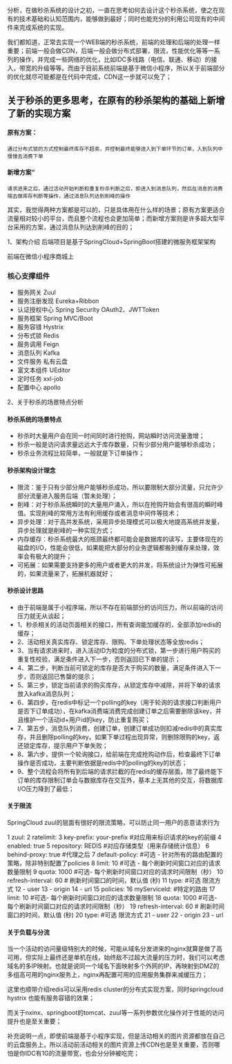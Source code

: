分析，在做秒杀系统的设计之初，一直在思考如何去设计这个秒杀系统，使之在现有的技术基础和认知范围内，能够做到最好；同时也能充分的利用公司现有的中间件来完成系统的实现。

我们都知道，正常去实现一个WEB端的秒杀系统，前端的处理和后端的处理一样重要；前端一般会做CDN，后端一般会做分布式部署，限流，性能优化等等一系列的操作，并完成一些网络的优化，比如IDC多线路（电信、联通、移动）的接入，带宽的升级等等。而由于目前系统前端是基于微信小程序，所以关于前端部分的优化就尽可能都是在代码中完成，CDN这一步就可以免了；

## 关于秒杀的更多思考，在原有的秒杀架构的基础上新增了新的实现方案
#### 原有方案：
    通过分布式锁的方式控制最终库存不超卖，并控制最终能够进入到下单环节的订单，入到队列中慢慢去消费下单
#### 新增方案“
    请求进来之后，通过活动开始判断和重复秒杀判断之后，即进入到消息队列，然后在消息的消费端去做库存判断等操作，通过消息队列达到削峰的操作
    
  其实，我觉得两种方案都是可以的，只是具体用在什么样的场景；原有方案更适合流量相对较小的平台，而且整个流程也会更加简单；而新增方案则是许多超大型平台采用的方案，通过消息队列达到削峰的目的；

1、架构介绍
后端项目是基于SpringCloud+SpringBoot搭建的微服务框架架构

前端在微信小程序商城上

### 核心支撑组件
- 服务网关 Zuul
- 服务注册发现 Eureka+Ribbon
- 认证授权中心 Spring Security OAuth2、JWTToken
- 服务框架 Spring MVC/Boot
- 服务容错 Hystrix
- 分布式锁 Redis
- 服务调用 Feign
- 消息队列 Kafka
- 文件服务 私有云盘
- 富文本组件 UEditor
- 定时任务 xxl-job
- 配置中心 apollo

2、关于秒杀的场景特点分析
#### 秒杀系统的场景特点
- 秒杀时大量用户会在同一时间同时进行抢购，网站瞬时访问流量激增；
- 秒杀一般是访问请求量远远大于库存数量，只有少部分用户能够秒杀成功；
- 秒杀业务流程比较简单，一般就是下订单操作；

 

#### 秒杀架构设计理念
- 限流：鉴于只有少部分用户能够秒杀成功，所以要限制大部分流量，只允许少部分流量进入服务后端（暂未处理）；
- 削峰：对于秒杀系统瞬时的大量用户涌入，所以在抢购开始会有很高的瞬时峰值。实现削峰的常用方法有利用缓存或者消息中间件等技术；
- 异步处理：对于高并发系统，采用异步处理模式可以极大地提高系统并发量，异步处理就是削峰的一种实现方式；
- 内存缓存：秒杀系统最大的瓶颈最终都可能会是数据库的读写，主要体现在的磁盘的I/O，性能会很低，如果能把大部分的业务逻辑都搬到缓存来处理，效率会有极大的提升；
- 可拓展：如果需要支持更多的用户或者更大的并发，将系统设计为弹性可拓展的，如果流量来了，拓展机器就好；

 

#### 秒杀设计思路
- 由于前端是属于小程序端，所以不存在前端部分的访问压力，所以前端的访问压力就无从谈起；
- 1、秒杀相关的活动页面相关的接口，所有查询能加缓存的，全部添加redis的缓存；
- 2、活动相关真实库存、锁定库存、限购、下单处理状态等全放redis；
- 3、当有请求进来时，进入活动ID为粒度的分布式锁，第一步进行用户购买的重复性校验，满足条件进入下一步，否则返回已下单的提示；
- 4、第二步，判断当前可锁定的库存是否大于购买的数量，满足条件进入下一步，否则返回已售罄的提示；
- 5、第三步，锁定当前请求的购买库存，从锁定库存中减除，并将下单的请求放入kafka消息队列；
- 6、第四步，在redis中标记一个polling的key（用于轮询的请求接口判断用户是否下订单成功），在kafka消费端消费完成创建订单之后需要删除该key，并且维护一个活动id+用户id的key，防止重复购买；
- 7、第五步，消息队列消费，创建订单，创建订单成功则扣减redis中的真实库存，并且删除polling的key。如果下单过程出现异常，则删除限购的key，返还锁定库存，提示用户下单失败；
- 8、第六步，提供一个轮询接口，给前端在完成抢购动作后，检查最终下订单操作是否成功，主要判断依据是redis中的polling的key的状态；
- 9、整个流程会将所有到后端的请求拦截的在redis的缓存层面，除了最终能下订单的库存限制订单会与数据库存在交互外，基本上无其他的交互，将数据库I/O压力降到了最低；

 

#### 关于限流

SpringCloud zuul的层面有很好的限流策略，可以防止同一用户的恶意请求行为

 1 zuul:
 2     ratelimit:
 3         key-prefix: your-prefix  #对应用来标识请求的key的前缀
 4         enabled: true
 5         repository: REDIS  #对应存储类型（用来存储统计信息）
 6         behind-proxy: true  #代理之后
 7         default-policy: #可选 - 针对所有的路由配置的策略，除非特别配置了policies
 8              limit: 10 #可选 - 每个刷新时间窗口对应的请求数量限制
 9              quota: 1000 #可选-  每个刷新时间窗口对应的请求时间限制（秒）
10               refresh-interval: 60 # 刷新时间窗口的时间，默认值 (秒)
11                type: #可选 限流方式
12                     - user
13                     - origin
14                     - url
15           policies:
16                 myServiceId: #特定的路由
17                       limit: 10 #可选- 每个刷新时间窗口对应的请求数量限制
18                       quota: 1000 #可选-  每个刷新时间窗口对应的请求时间限制（秒）
19                       refresh-interval: 60 # 刷新时间窗口的时间，默认值 (秒)
20                       type: #可选 限流方式
21                           - user
22                           - origin
23                           - url
 

#### 关于负载与分流

当一个活动的访问量级特别大的时候，可能从域名分发进来的nginx就算是做了高可用，但实际上最终还是单机在线，始终敌不过超大流量的压力时，我们可以考虑域名的多IP映射。也就是说同一个域名下面映射多个外网的IP，再映射到DMZ的多组高可用的nginx服务上，nginx再配置可用的应用服务集群来减缓压力；

这里也顺带介绍redis可以采用redis cluster的分布式实现方案，同时springcloud hystrix 也能有服务容错的效果；

而关于nxinx、springboot的tomcat、zuul等一系列参数优化操作对于性能的访问提升也是至关重要；

补充说明一点，即使前端是基于小程序实现，但是活动相关的图片资源都放在自己的云盘服务上，所以活动前活动相关的图片资源上传CDN也是至关重要，否则哪怕是你IDC有1G的流量带宽，也会分分钟被吃完；
